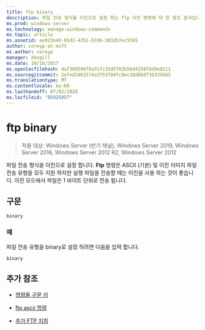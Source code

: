 ```yaml
---
title: ftp binary
description: 파일 전송 형식을 이진으로 설정 하는 ftp 이진 명령에 대 한 참조 문서입니다.
ms.prod: windows-server
ms.technology: manage-windows-commands
ms.topic: article
ms.assetid: ee925b4d-85d2-47b1-b7d6-3832b7ec5505
author: coreyp-at-msft
ms.author: coreyp
manager: dongill
ms.date: 10/16/2017
ms.openlocfilehash: daf300598f8a31fc35d5702b5bd42507dd9e8211
ms.sourcegitcommit: 2afed2461574a3f53f84fc9ec28d86df3b335685
ms.translationtype: MT
ms.contentlocale: ko-KR
ms.lasthandoff: 07/02/2020
ms.locfileid: "85925957"
---
```

# <a name="ftp-binary"></a>ftp binary

> 적용 대상: Windows Server (반기 채널), Windows Server 2019, Windows Server 2016, Windows Server 2012 R2, Windows Server 2012

파일 전송 형식을 이진으로 설정 합니다. **Ftp** 명령은 ASCII (기본) 및 이진 이미지 파일 전송 유형을 모두 지원 하지만 실행 파일을 전송할 때는 이진을 사용 하는 것이 좋습니다. 이진 모드에서 파일은 1 바이트 단위로 전송 됩니다.

## <a name="syntax"></a>구문

```
binary
```

### <a name="examples"></a>예

파일 전송 유형을 binary로 설정 하려면 다음을 입력 합니다.

```
binary
```

## <a name="additional-references"></a>추가 참조

- [명령줄 구문 키](command-line-syntax-key.md)

- [ftp ascii 명령](ftp-ascii.md)

- [추가 FTP 지침](https://docs.microsoft.com/previous-versions/orphan-topics/ws.10/cc756013(v=ws.10))
